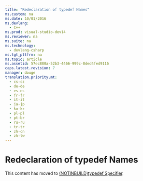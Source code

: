 ```yaml
---
title: "Redeclaration of typedef Names"
ms.custom: na
ms.date: 10/01/2016
ms.devlang: 
  - C++
ms.prod: visual-studio-dev14
ms.reviewer: na
ms.suite: na
ms.technology: 
  - devlang-csharp
ms.tgt_pltfrm: na
ms.topic: article
ms.assetid: 57ec880a-52b3-4466-999c-8ded4fed9116
caps.latest.revision: 7
manager: douge
translation.priority.mt: 
  - cs-cz
  - de-de
  - es-es
  - fr-fr
  - it-it
  - ja-jp
  - ko-kr
  - pl-pl
  - pt-br
  - ru-ru
  - tr-tr
  - zh-cn
  - zh-tw
---
```

# Redeclaration of typedef Names
This content has moved to [(NOTINBUILD)typedef Specifier](assetId:///cc96cf26-ba93-4179-951e-695d1f5fdcf1).